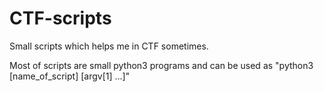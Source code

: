# CTF-scripts
Small scripts which helps me in CTF sometimes.

Most of scripts are small python3 programs and can be used as "python3 [name_of_script] [argv[1] ...]" 
